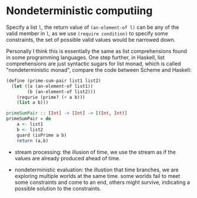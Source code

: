 # Nondeterministic computiing

Specify a list `l`, the return value of `(an-element-of l)` can
be any of the valid member in `l`, as we use `(require condition)`
to specify some constraints, the set of possible valid values would
be narrowed down.

Personally I think this is essentially the same as list comprehensions
found in some programming languages. One step further, in Haskell,
list comprehensions are just syntactic sugars for list monad, which
is called "nondeterministic monad", compare the code between
Scheme and Haskell:

```scheme
(define (prime-sum-pair list1 list2)
  (let ((a (an-element-of list1))
        (b (an-element-of list2)))
    (requrie (prime? (+ a b)))
    (list a b)))
```

```haskell
primeSumPair :: [Int] -> [Int] -> [(Int, Int)]
primeSumPair = do
    a <- list1
    b <- list2
    guard (isPrime a b)
    return (a,b)
```

* stream processing: the illusion of time, we use the stream
as if the values are already produced ahead of time.

* nondeterministic evaluation: the illustion that time branches,
we are exploring multiple worlds at the same time. some worlds
fail to meet some constraints and come to an end, others might
survive, indicating a possible solution to the constraints.
